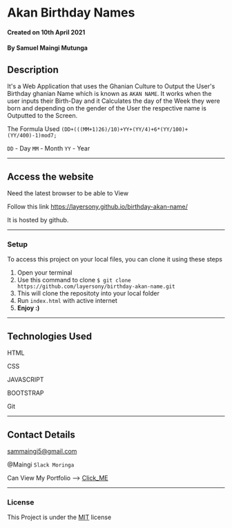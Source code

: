 # Akan Birthday  Names


#### Created on 10th April 2021
#### By Samuel Maingi Mutunga

## Description 

It's a Web Application that uses the Ghanian Culture to Output the User's Birthday ghanian Name which is known as `AKAN NAME`. It works when the user inputs their Birth-Day and it Calculates the day of the Week they were born and depending on the gender of the User the respective name is Outputted to the Screen.

The Formula Used `(DD+(((MM+1)26)/10)+YY+(YY/4)+6*(YY/100)+(YY/400)-1)mod7;`

`DD` - Day    `MM` - Month   `YY` - Year

---

## Access the website
Need the latest browser to be able to View

Follow this link https://layersony.github.io/birthday-akan-name/

It is hosted by github.

---

### Setup
To access this project on your local files, you can clone it using these steps
1. Open your terminal
1. Use this command to clone `$ git clone https://github.com/layersony/birthday-akan-name.git`
1. This will clone the repositoty into your local folder
1. Run `index.html` with active internet
1. __Enjoy :)__

---

## Technologies Used
HTML

CSS

JAVASCRIPT

BOOTSTRAP

Git

---

## Contact Details
sammaingi5@gmail.com

@Maingi `Slack Moringa`

Can View My Portfolio --> [Click_ME](https://layersony.github.io/portfolio/)

---

### License
This Project is under the [MIT](LICENCE) license